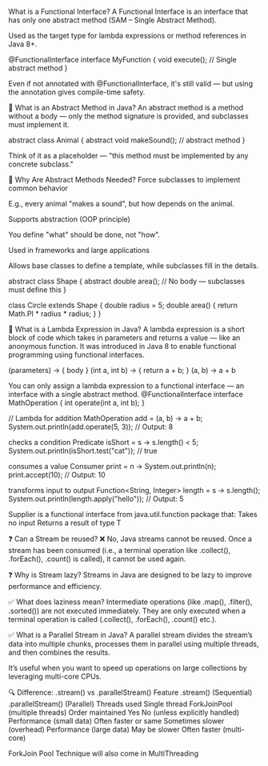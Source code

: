 What is a Functional Interface?
A Functional Interface is an interface that has only one abstract method (SAM – Single Abstract Method).

Used as the target type for lambda expressions or method references in Java 8+.


@FunctionalInterface
interface MyFunction {
void execute();  // Single abstract method
}


Even if not annotated with @FunctionalInterface, it's still valid — but using the annotation gives compile-time safety.


🔹 What is an Abstract Method in Java?
An abstract method is a method without a body — only the method signature is provided, and subclasses must implement it.

abstract class Animal {
abstract void makeSound();  // abstract method
}


Think of it as a placeholder — "this method must be implemented by any concrete subclass."

🔹 Why Are Abstract Methods Needed?
Force subclasses to implement common behavior

E.g., every animal "makes a sound", but how depends on the animal.

Supports abstraction (OOP principle)

You define "what" should be done, not "how".

Used in frameworks and large applications

Allows base classes to define a template, while subclasses fill in the details.


abstract class Shape {
abstract double area();  // No body — subclasses must define this
}

class Circle extends Shape {
double radius = 5;
double area() {
return Math.PI * radius * radius;
}
}


🔷 What is a Lambda Expression in Java?
A lambda expression is a short block of code which takes in parameters and returns a value — like an anonymous function. It was introduced in Java 8 to enable functional programming using functional interfaces.

(parameters) -> { body }
(int a, int b) -> { return a + b; }
(a, b) -> a + b


You can only assign a lambda expression to a functional interface — an interface with a single abstract method.
@FunctionalInterface
interface MathOperation {
int operate(int a, int b);
}

// Lambda for addition
MathOperation add = (a, b) -> a + b;
System.out.println(add.operate(5, 3));  // Output: 8



checks a condition
Predicate<String> isShort = s -> s.length() < 5;
System.out.println(isShort.test("cat"));  // true

consumes a value
Consumer<Integer> print = n -> System.out.println(n);
print.accept(10);  // Output: 10

transforms input to output
Function<String, Integer> length = s -> s.length();
System.out.println(length.apply("hello"));  // Output: 5

Supplier<T> is a functional interface from java.util.function package that:
Takes no input
Returns a result of type T



❓ Can a Stream be reused?
❌ No, Java streams cannot be reused.
Once a stream has been consumed (i.e., a terminal operation like .collect(), .forEach(), .count() is called), it cannot be used again.

❓ Why is Stream lazy?
Streams in Java are designed to be lazy to improve performance and efficiency.

✅ What does laziness mean?
Intermediate operations (like .map(), .filter(), .sorted()) are not executed immediately.
They are only executed when a terminal operation is called (.collect(), .forEach(), .count() etc.).


✅ What is a Parallel Stream in Java?
A parallel stream divides the stream’s data into multiple chunks, processes them in parallel using multiple threads, and then combines the results.

It’s useful when you want to speed up operations on large collections by leveraging multi-core CPUs.

🔍 Difference: .stream() vs .parallelStream()
Feature	.stream() (Sequential)	.parallelStream() (Parallel)
Threads used	Single thread	ForkJoinPool (multiple threads)
Order maintained	Yes	No (unless explicitly handled)
Performance (small data)	Often faster or same	Sometimes slower (overhead)
Performance (large data)	May be slower	Often faster (multi-core)


ForkJoin Pool Technique will also come in MultiThreading


